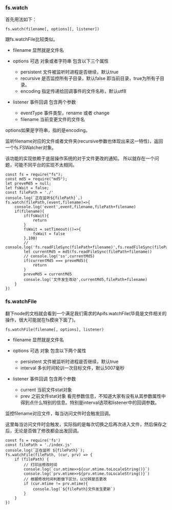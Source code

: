 ### fs.watch
首先用法如下：

```
fs.watch(filename[, options][, listener])
```
跟fs.watchFile比较类似。

- filename 显然就是文件名
- options 可选 对象或者字符串 包含以下三个属性
    - persistent 文件被监听时进程是否继续，默认true
    - recursive 是否监控所有子目录，默认false 即当前目录，true为所有子目录。
    - encoding 指定传递给回调事件的文件名称，默认utf8

- listener 事件回调 包含两个参数
    - eventType 事件类型，rename 或者 change
    - filename 当前变更文件的文件名  

options如果是字符串，指的是encoding。

监听filename对应的文件或者文件夹(recursive参数也体现出来这一特性)，返回一个fs.FSWatcher对象。

该功能的实现依赖于底层操作系统的对于文件更改的通知。 所以就存在一个问题，可能不同平台的实现不太相同。

```
const fs = require("fs");
const md5 = require("md5");
let preveMd5 = null;
let fsWait = false;
const filePath = './'
console.log(`正在监听${filePath}`,)
fs.watch(filePath,(event,filename)=>{
    console.log('event',event,filename,filePath+filename)
    if(filename){
        if(fsWait){
            return 
        }
        fsWait = setTimeout(()=>{
            fsWait = false
        },100)
        // console.log('fs.readFileSync(filePath+filename)',fs.readFileSync(filePath+filename))
        let currentMd5 = md5(fs.readFileSync(filePath+filename))
        // console.log('ss',currentMd5)
        if(currentMd5 === preveMd5){
            return 
        }
        preveMd5 = currentMd5
        console.log('文件发生改动',currentMd5,filePath+filename)
    }
})
```

### fs.watchFile
翻下node的文档就会看到一个满足我们需求的Apifs.watchFile(毕竟是文件相关的操作，很大可能就在fs模块下面了)。
```
fs.watchFile(filename[, options], listener)
```
- filename 显然就是文件名
- options 可选 对象 包含以下两个属性

    - persistent 文件被监听时进程是否继续，默认true
    - interval 多长时间轮训一次目标文件，默认5007毫秒
- listener 事件回调 包含两个参数
    - current 当前文件stat对象
    - prev 之前文件stat对象
看完参数信息，不知道大家有没有从其参数属性中得到点什么特别的信息。特别是interval选项和listener中的回调参数。

监控filename对应文件，每当访问文件时会触发回调。

这里每当访问文件时会触发，实际指的是每次切换之后再次进入文件，然后保存之后，无论是否做了修改都会出发回调。
```
const fs = require('fs')
const filePath = './index.js'
console.log(`正在监听 ${filePath}`);
fs.watchFile(filePath, (cur, prv) => {
    if (filePath) {
        // 打印出修改时间
        console.log(`cur.mtime>>${cur.mtime.toLocaleString()}`)
        console.log(`prv.mtime>>${prv.mtime.toLocaleString()}`)
        // 根据修改时间判断做下区分，以分辨是否更改
        if (cur.mtime != prv.mtime){
            console.log(`${filePath}文件发生更新`)
        }
    }
})
```